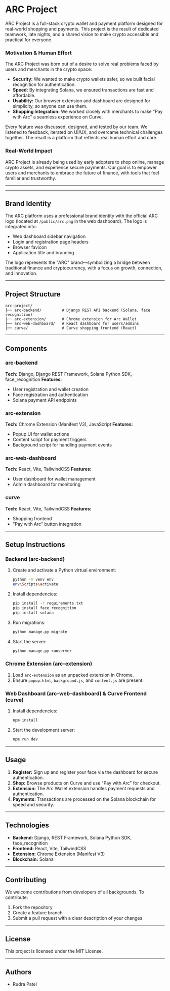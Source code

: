 
# ARC Project

ARC Project is a full-stack crypto wallet and payment platform designed for real-world shopping and payments. This project is the result of dedicated teamwork, late nights, and a shared vision to make crypto accessible and practical for everyone.

### Motivation & Human Effort

The ARC Project was born out of a desire to solve real problems faced by users and merchants in the crypto space:
- **Security:** We wanted to make crypto wallets safer, so we built facial recognition for authentication.
- **Speed:** By integrating Solana, we ensured transactions are fast and affordable.
- **Usability:** Our browser extension and dashboard are designed for simplicity, so anyone can use them.
- **Shopping Integration:** We worked closely with merchants to make "Pay with Arc" a seamless experience on Curve.

Every feature was discussed, designed, and tested by our team. We listened to feedback, iterated on UI/UX, and overcame technical challenges together. The result is a platform that reflects real human effort and care.

### Real-World Impact

ARC Project is already being used by early adopters to shop online, manage crypto assets, and experience secure payments. Our goal is to empower users and merchants to embrace the future of finance, with tools that feel familiar and trustworthy.

---

---

## Brand Identity

The ARC platform uses a professional brand identity with the official ARC logo (located at `/public/arc.png` in the web dashboard). The logo is integrated into:
- Web dashboard sidebar navigation
- Login and registration page headers
- Browser favicon
- Application title and branding

The logo represents the "ARC" brand—symbolizing a bridge between traditional finance and cryptocurrency, with a focus on growth, connection, and innovation.

---

## Project Structure

```
arc-project/
├── arc-backend/         # Django REST API backend (Solana, face recognition)
├── arc-extension/       # Chrome extension for Arc Wallet
├── arc-web-dashboard/   # React dashboard for users/admins
├── curve/               # Curve shopping frontend (React)
```

---

## Components

### arc-backend
**Tech:** Django, Django REST Framework, Solana Python SDK, face_recognition
**Features:**
- User registration and wallet creation
- Face registration and authentication
- Solana payment API endpoints

### arc-extension
**Tech:** Chrome Extension (Manifest V3), JavaScript
**Features:**
- Popup UI for wallet actions
- Content script for payment triggers
- Background script for handling payment events

### arc-web-dashboard
**Tech:** React, Vite, TailwindCSS
**Features:**
- User dashboard for wallet management
- Admin dashboard for monitoring

### curve
**Tech:** React, Vite, TailwindCSS
**Features:**
- Shopping frontend
- "Pay with Arc" button integration

---

## Setup Instructions

### Backend (arc-backend)
1. Create and activate a Python virtual environment:
   ```sh
   python -m venv env
   env\Scripts\activate
   ```
2. Install dependencies:
   ```sh
   pip install -r requirements.txt
   pip install face_recognition
   pip install solana
   ```
3. Run migrations:
   ```sh
   python manage.py migrate
   ```
4. Start the server:
   ```sh
   python manage.py runserver
   ```

### Chrome Extension (arc-extension)
1. Load `arc-extension` as an unpacked extension in Chrome.
2. Ensure `popup.html`, `background.js`, and `content.js` are present.

### Web Dashboard (arc-web-dashboard) & Curve Frontend (curve)
1. Install dependencies:
   ```sh
   npm install
   ```
2. Start the development server:
   ```sh
   npm run dev
   ```

---

## Usage

1. **Register:** Sign up and register your face via the dashboard for secure authentication.
2. **Shop:** Browse products on Curve and use "Pay with Arc" for checkout.
3. **Extension:** The Arc Wallet extension handles payment requests and authentication.
4. **Payments:** Transactions are processed on the Solana blockchain for speed and security.

---

## Technologies

- **Backend:** Django, REST Framework, Solana Python SDK, face_recognition
- **Frontend:** React, Vite, TailwindCSS
- **Extension:** Chrome Extension (Manifest V3)
- **Blockchain:** Solana

---

## Contributing

We welcome contributions from developers of all backgrounds. To contribute:
1. Fork the repository
2. Create a feature branch
3. Submit a pull request with a clear description of your changes

---

## License

This project is licensed under the MIT License.

---

## Authors

- Rudra Patel
